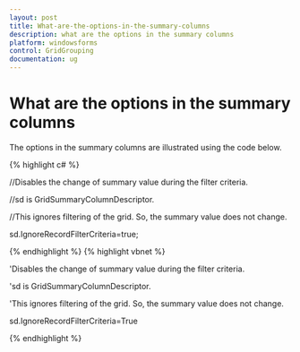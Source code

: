 ```yaml
---
layout: post
title: What-are-the-options-in-the-summary-columns
description: what are the options in the summary columns
platform: windowsforms
control: GridGrouping
documentation: ug
---
```


# What are the options in the summary columns

The options in the summary columns are illustrated using the code below.

{% highlight c# %}



//Disables the change of summary value during the filter criteria.

//sd is GridSummaryColumnDescriptor. 

//This ignores filtering of the grid. So, the summary value does not change.

sd.IgnoreRecordFilterCriteria=true;


{% endhighlight  %}
{% highlight vbnet %}



'Disables the change of summary value during the filter criteria.

'sd is GridSummaryColumnDescriptor. 

'This ignores filtering of the grid. So, the summary value does not change.

sd.IgnoreRecordFilterCriteria=True

{% endhighlight  %}

